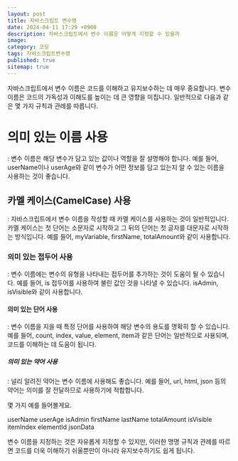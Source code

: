 ```yaml
---
layout: post
title: 자바스크립트 변수명
date: 2024-04-11 17:29 +0900
description: 자바스크립트에서 변수 이름은 어떻게 지정할 수 있을까
image: 
category: 코딩
tags: 자바스크립트변수명
published: true
sitemap: true
---
```


자바스크립트에서 변수 이름은 코드를 이해하고 유지보수하는 데 매우 중요합니다. 변수 이름은 코드의 가독성과 이해도를 높이는 데 큰 영향을 미칩니다. 일반적으로 다음과 같은 몇 가지 규칙과 관례를 따릅니다.

# 의미 있는 이름 사용
: 변수 이름은 해당 변수가 담고 있는 값이나 역할을 잘 설명해야 합니다. 예를 들어, userName이나 userAge와 같이 변수가 어떤 정보를 담고 있는지 알 수 있는 이름을 사용하는 것이 좋습니다.

## 카멜 케이스(CamelCase) 사용
: 자바스크립트에서 변수 이름을 작성할 때 카멜 케이스를 사용하는 것이 일반적입니다. 카멜 케이스는 첫 단어는 소문자로 시작하고 그 뒤의 단어는 첫 글자를 대문자로 시작하는 방식입니다. 예를 들어, myVariable, firstName, totalAmount와 같이 사용합니다.

### 의미 있는 접두어 사용
: 변수 이름에는 변수의 유형을 나타내는 접두어를 추가하는 것이 도움이 될 수 있습니다. 예를 들어, is 접두어를 사용하여 불린 값인 것을 나타낼 수 있습니다. isAdmin, isVisible와 같이 사용합니다.

#### 의미 있는 단어 사용
: 변수 이름을 지을 때 특정 단어를 사용하여 해당 변수의 용도를 명확히 할 수 있습니다. 예를 들어, count, index, value, element, item과 같은 단어는 일반적으로 사용되며, 코드를 이해하는 데 도움이 됩니다.

##### 의미 있는 약어 사용
: 널리 알려진 약어는 변수 이름에 사용해도 좋습니다. 예를 들어, url, html, json 등의 약어는 의미를 잘 전달하므로 사용하기에 적합합니다.

몇 가지 예를 들어볼게요.

userName
userAge
isAdmin
firstName
lastName
totalAmount
isVisible
itemIndex
elementId
jsonData

변수 이름을 지정하는 것은 자유롭게 지정할 수 있지만, 이러한 명명 규칙과 관례를 따르면 코드를 더욱 이해하기 쉬울뿐만이 아니라 유지보수하기도 쉽게 됩니다.